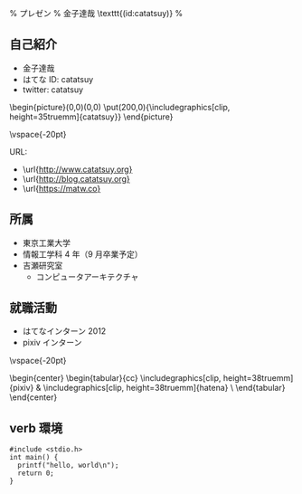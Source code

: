 % プレゼン
% 金子達哉 \texttt{(id:catatsuy)}
% 

## 自己紹介

* 金子達哉
* はてな ID: catatsuy
* twitter: catatsuy

\begin{picture}(0,0)(0,0)
  \put(200,0){\includegraphics[clip, height=35truemm]{catatsuy}}
\end{picture}

\vspace{-20pt}

URL:

* \url{http://www.catatsuy.org}
* \url{http://blog.catatsuy.org}
* \url{https://matw.co}

## 所属

* 東京工業大学
* 情報工学科 4 年（9 月卒業予定）
* 吉瀬研究室
    * コンピュータアーキテクチャ

## 就職活動

* はてなインターン 2012
* pixiv インターン

\vspace{-20pt}

\begin{center}
 \begin{tabular}{cc}
   \includegraphics[clip, height=38truemm]{pixiv} & \includegraphics[clip, height=38truemm]{hatena} \\ 
  \end{tabular}
 \end{center}



## verb 環境

    #include <stdio.h>
    int main() {
      printf("hello, world\n");
      return 0;
    }

